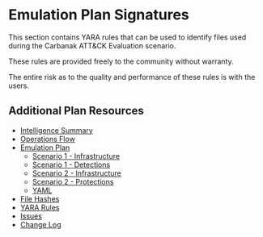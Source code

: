 # Emulation Plan Signatures

This section contains YARA rules that can be used to identify files used during the Carbanak ATT&CK Evaluation scenario.

These rules are provided freely to the community without warranty.

The entire risk as to the quality and performance of these rules is with the users.

## Additional Plan Resources

- [Intelligence Summary](Intelligence_Summary3.md)
- [Operations Flow](Operations_Flow3.md)
- [Emulation Plan](Emulation_Plan.)
  - [Scenario 1 - Infrastructure](Infrastructure3.md)
  - [Scenario 1 - Detections](Scenario_11.)
  - [Scenario 2 - Infrastructure](Infrastructure4.md)
  - [Scenario 2 - Protections](Scenario_21.)
  - [YAML](yaml1.)
- [File Hashes](hashes.)
- [YARA Rules](yara-rules.)
- [Issues](https://github.com/center-for-threat-informed-defense/adversary_emulation_library/issues)
- [Change Log](CHANGE_LOG3.md)
